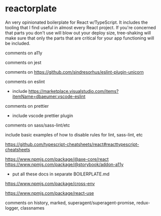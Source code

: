 # reactorplate

An very opinionated boilerplate for React w/TypeScript. It includes the tooling that I find useful in almost every React project. If you're concerned that parts you don't use will blow out your deploy size, tree-shaking will make sure that only the parts that are critical for your app functioning will be included.

comments on a11y

comments on jest

comments on https://github.com/sindresorhus/eslint-plugin-unicorn

comments on eslint

- include https://marketplace.visualstudio.com/items?itemName=dbaeumer.vscode-eslint

comments on prettier

- include vscode prettier plugin

comments on sass/sass-lint/etc

include basic examples of how to disable rules for lint, sass-lint, etc

https://github.com/typescript-cheatsheets/react#reacttypescript-cheatsheets

https://www.npmjs.com/package/@axe-core/react
https://www.npmjs.com/package/@storybook/addon-a11y

- put all these docs in separate BOILERPLATE.md

https://www.npmjs.com/package/cross-env

https://www.npmjs.com/package/react-use

comments on history, marked, superagent/superagent-promise, redux-logger, classnames
